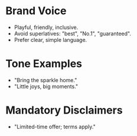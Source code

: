 # Brand Voice
- Playful, friendly, inclusive.
- Avoid superlatives: "best", "No.1", "guaranteed".
- Prefer clear, simple language.

# Tone Examples
- "Bring the sparkle home."
- "Little joys, big moments."

# Mandatory Disclaimers
- "Limited-time offer; terms apply."
